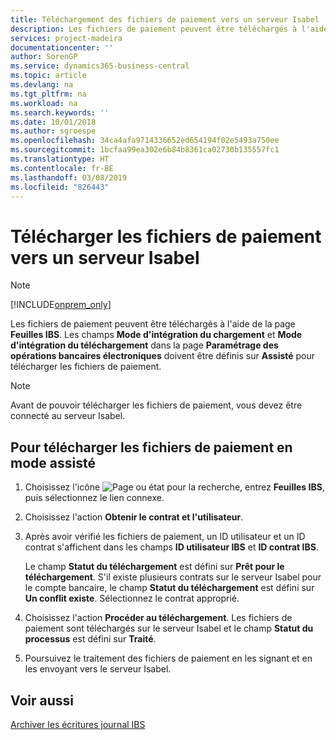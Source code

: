 ```yaml
---
title: Téléchargement des fichiers de paiement vers un serveur Isabel
description: Les fichiers de paiement peuvent être téléchargés à l'aide de la page Feuilles IBS. Les champs Mode d'intégration du chargement et Mode d'intégration du téléchargement dans la page Paramétrage des opérations bancaires électroniques doivent être définis sur Assisté pour télécharger les fichiers de paiement.
services: project-madeira
documentationcenter: ''
author: SorenGP
ms.service: dynamics365-business-central
ms.topic: article
ms.devlang: na
ms.tgt_pltfrm: na
ms.workload: na
ms.search.keywords: ''
ms.date: 10/01/2018
ms.author: sgroespe
ms.openlocfilehash: 34ca4afa9714336652ed654194f02e5493a750ee
ms.sourcegitcommit: 1bcfaa99ea302e6b84b8361ca02730b135557fc1
ms.translationtype: HT
ms.contentlocale: fr-BE
ms.lasthandoff: 03/08/2019
ms.locfileid: "826443"
---
```

# <a name="upload-payment-files-to-an-isabel-server"></a>Télécharger les fichiers de paiement vers un serveur Isabel
> [!Note]
> [!INCLUDE[onprem_only](../../includes/onprem_only_md.md)]

Les fichiers de paiement peuvent être téléchargés à l'aide de la page **Feuilles IBS**. Les champs **Mode d'intégration du chargement** et **Mode d'intégration du téléchargement** dans la page **Paramétrage des opérations bancaires électroniques** doivent être définis sur **Assisté** pour télécharger les fichiers de paiement.  

> [!NOTE]  
>  Avant de pouvoir télécharger les fichiers de paiement, vous devez être connecté au serveur Isabel.  

## <a name="to-upload-payment-files-in-attended-mode"></a>Pour télécharger les fichiers de paiement en mode assisté  

1.  Choisissez l'icône ![Page ou état pour la recherche](../../media/ui-search/search_small.png "icône Page ou état pour la recherche"), entrez **Feuilles IBS**, puis sélectionnez le lien connexe.  
2.  Choisissez l'action **Obtenir le contrat et l'utilisateur**.  
3.  Après avoir vérifié les fichiers de paiement, un ID utilisateur et un ID contrat s'affichent dans les champs **ID utilisateur IBS** et **ID contrat IBS**.  

    Le champ **Statut du téléchargement** est défini sur **Prêt pour le téléchargement**. S'il existe plusieurs contrats sur le serveur Isabel pour le compte bancaire, le champ **Statut du téléchargement** est défini sur **Un conflit existe**. Sélectionnez le contrat approprié.  

4.  Choisissez l'action **Procéder au téléchargement**. Les fichiers de paiement sont téléchargés sur le serveur Isabel et le champ **Statut du processus** est défini sur **Traité**.  
5.  Poursuivez le traitement des fichiers de paiement en les signant et en les envoyant vers le serveur Isabel.  

## <a name="see-also"></a>Voir aussi  
 [Archiver les écritures journal IBS](how-to-archive-ibs-log-entries.md)
